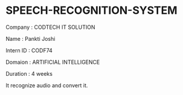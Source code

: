 # SPEECH-RECOGNITION-SYSTEM

Company : CODTECH IT SOLUTION

Name : Pankti Joshi

Intern ID : CODF74

Domaion : ARTIFICIAL INTELLIGENCE

Duration : 4 weeks

It recognize audio and convert it.
